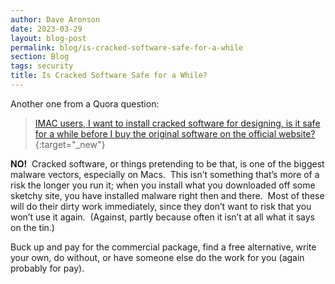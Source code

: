 ```yaml
---
author: Dave Aronson
date: 2023-03-29
layout: blog-post
permalink: blog/is-cracked-software-safe-for-a-while
section: Blog
tags: security
title: Is Cracked Software Safe for a While?
---
```


Another one from a Quora question:

> [IMAC users, I want to install cracked software for designing, is it safe for a while before I buy the original software on the official website?](https://www.quora.com/IMAC-users-I-want-to-install-cracked-software-for-designing-is-it-safe-for-a-while-before-I-buy-the-original-software-on-the-official-website/answer/Dave-Aronson){:target="_new"}

**NO!**&nbsp;
Cracked software,
or things pretending to be that,
is one of the biggest malware vectors,
especially on Macs.&nbsp;
This isn’t something that’s
more of a risk the longer you run it;
when you install
what you downloaded off some sketchy site,
you have installed malware
right then and there.&nbsp;
Most of these will
do their dirty work
immediately,
since they don’t want to
risk that you won’t use it again.&nbsp;
(Against,
partly because often
it isn’t at all
what it says on the tin.)

Buck up and
pay for the commercial package,
find a free alternative,
write your own,
do without,
or have someone else do the work for you
(again probably for pay).
